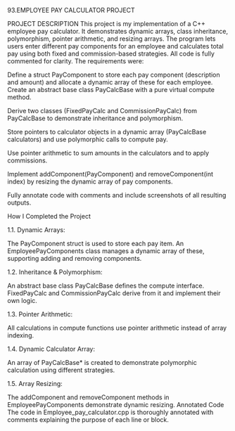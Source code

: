 93.EMPLOYEE PAY CALCULATOR PROJECT

PROJECT DESCRIPTION This project is my implementation of a C++ employee pay calculator. It demonstrates dynamic arrays, class inheritance, polymorphism, pointer arithmetic, and resizing arrays. The program lets users enter different pay components for an employee and calculates total pay using both fixed and commission-based strategies. All code is fully commented for clarity. The requirements were:

Define a struct PayComponent to store each pay component (description and amount) and allocate a dynamic array of these for each employee.
Create an abstract base class PayCalcBase with a pure virtual compute method.

Derive two classes (FixedPayCalc and CommissionPayCalc) from PayCalcBase to demonstrate inheritance and polymorphism.

Store pointers to calculator objects in a dynamic array (PayCalcBase calculators) and use polymorphic calls to compute pay.

Use pointer arithmetic to sum amounts in the calculators and to apply commissions.

Implement addComponent(PayComponent) and removeComponent(int index) by resizing the dynamic array of pay components.

Fully annotate code with comments and include screenshots of all resulting outputs.

How I Completed the Project 

1.1. Dynamic Arrays:

The PayComponent struct is used to store each pay item.
An EmployeePayComponents class manages a dynamic array of these, supporting adding and removing components.

1.2. Inheritance & Polymorphism:

An abstract base class PayCalcBase defines the compute interface.
FixedPayCalc and CommissionPayCalc derive from it and implement their own logic.

1.3. Pointer Arithmetic:

All calculations in compute functions use pointer arithmetic instead of array indexing.

1.4. Dynamic Calculator Array:

An array of PayCalcBase* is created to demonstrate polymorphic calculation using different strategies.

1.5. Array Resizing:

The addComponent and removeComponent methods in EmployeePayComponents demonstrate dynamic resizing.
Annotated Code
The code in Employee_pay_calculator.cpp is thoroughly annotated with comments explaining the purpose of each line or block.
